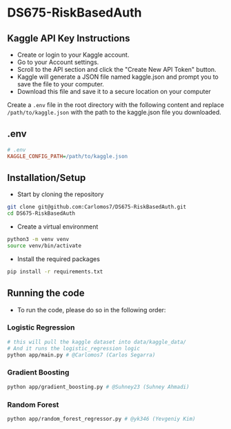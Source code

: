 # DS675-RiskBasedAuth

## Kaggle API Key Instructions

- Create or login to your Kaggle account.
- Go to your Account settings.
- Scroll to the API section and click the "Create New API Token" button.
- Kaggle will generate a JSON file named kaggle.json and prompt you to save the file to your computer.
- Download this file and save it to a secure location on your computer

Create a `.env` file in the root directory with the following content and replace `/path/to/kaggle.json` with the path to the kaggle.json file you downloaded.

## .env

```ini
# .env
KAGGLE_CONFIG_PATH=/path/to/kaggle.json
```

## Installation/Setup

- Start by cloning the repository

```bash
git clone git@github.com:Carlomos7/DS675-RiskBasedAuth.git
cd DS675-RiskBasedAuth
```

- Create a virtual environment

```bash
python3 -m venv venv
source venv/bin/activate
```

- Install the required packages

```bash
pip install -r requirements.txt
```

## Running the code

- To run the code, please do so in the following order:

### Logistic Regression

```bash
# this will pull the kaggle dataset into data/kaggle_data/
# And it runs the logistic_regression logic
python app/main.py # @Carlomos7 (Carlos Segarra)
```

### Gradient Boosting

```bash
python app/gradient_boosting.py # @Suhney23 (Suhney Ahmadi)
```

### Random Forest

```bash
python app/random_forest_regressor.py # @yk346 (Yevgeniy Kim)
```
